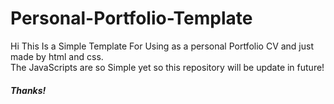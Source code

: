 # Personal-Portfolio-Template
Hi This Is a Simple Template For Using as a personal Portfolio CV and just made by html and css. <br>
The JavaScripts are so Simple yet so this repository will be update in future! <br>
<h5>Thanks!</h5>